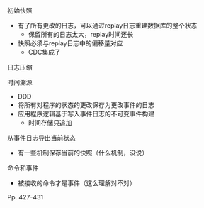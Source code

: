初始快照

-   有了所有更改的日志，可以通过replay日志重建数据库的整个状态
    -   保留所有的日志太大，replay时间还长
-   快照必须与replay日志中的偏移量对应
    -   CDC集成了

日志压缩

时间溯源

-   DDD
-   将所有对程序的状态的更改保存为更改事件的日志
-   应用程序逻辑基于写入事件日志的不可变事件构建
    -   时间存储只追加

从事件日志导出当前状态

-   有一些机制保存当前的快照（什么机制，没说）

命令和事件

-   被接收的命令才是事件（这么理解对不对）

Pp. 427-431

